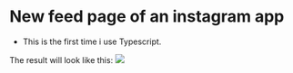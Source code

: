 # New feed page of an instagram app

- This is the first time i use Typescript.

The result will look like this:
![](images/assignment.gif)

